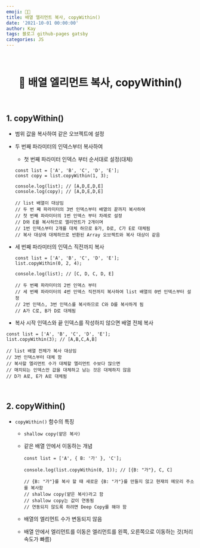 ```yaml
---
emoji: 👨‍💻
title: 배열 엘리먼트 복사, copyWithin()
date: '2021-10-01 00:00:00'
author: Kay
tags: 블로그 github-pages gatsby
categories: JS
---
```


<br>

<h1 align="center">
  👋  배열 엘리먼트 복사, copyWithin()
</h1>

<br>

## 1. copyWithin()

- 범위 값을 복사하여 같은 오브젝트에 설정
- 두 번째 파라미터의 인덱스부터 복사하여

  - 첫 번째 파라미터 인덱스 부터 순서대로 설정(대체)

  ```tsx
  const list = ['A', 'B', 'C', 'D', 'E'];
  const copy = list.copyWithin(1, 3);

  console.log(list); // [A,D,E,D,E]
  console.log(copy); // [A,D,E,D,E]

  // list 배열이 대상임
  // 두 번 째 파라미터의 3번 인덱스부터 배열의 끝까지 복사하여
  // 첫 번째 파라미터의 1번 인덱스 부터 차례로 설정
  // D와 E를 복사하므로 엘리먼트가 2개이며
  // 1번 인덱스부터 2개를 대체 하므로 B가, D로, C가 E로 대체됨
  // 복사 대상에 대체하므로 반환된 Array 오브젝트와 복사 대상이 같음
  ```

- 세 번째 파라미터의 인덱스 직전까지 복사

  ```tsx
  const list = ['A', 'B', 'C', 'D', 'E'];
  list.copyWithin(0, 2, 4);

  console.log(list); // [C, D, C, D, E]

  // 두 번째 파라미터의 2번 인덱스 부터
  // 세 번째 파라미터의 4번 인덱스 직전까지 복사하여 list 배열의 0번 인덱스부터 설정
  // 2번 인덱스, 3번 인덱스를 복사하므로 C와 D를 복사하게 됨
  // A가 C로, B가 D로 대체됨
  ```

- 복사 시작 인덱스와 끝 인덱스를 작성하지 않으면 배열 전체 복사

```tsx
const list = ['A', 'B', 'C', 'D', 'E'];
list.copyWithin(3); // [A,B,C,A,B]

// list 배열 전체가 복사 대상임
// 3번 인덱스부터 대체 함
// 복사할 엘리먼트 수가 대체할 엘리먼트 수보다 많으면
// 매치되는 인덱스만 값을 대체하고 남는 것은 대체하지 않음
// D가 A로, E가 A로 대체됨
```

<br>

## 2. copyWithin()

- `copyWithin()` 함수의 특징

  - `shallow copy(얕은 복사)`
  - 같은 배열 안에서 이동하는 개념

    ```tsx
    const list = ['A', { B: '가' }, 'C'];

    console.log(list.copyWithin(0, 1)); // [{B: "가"}, C, C]

    // {B: "가"}를 복사 할 때 새로운 {B: "가"}를 만들지 않고 현재의 메모리 주소를 복사함
    // shallow copy(얕은 복사)라고 함
    // shallow copy는 값이 연동됨
    // 연동되지 않도록 하려면 Deep Copy를 해야 함
    ```

  - 배열의 엘리먼트 수가 변동되지 않음
  - 배열 안에서 엘리먼트를 이동은 엘리먼트를 왼쪽, 오른쪽으로 이동하는 것(처리 속도가 빠름)

```toc

```
